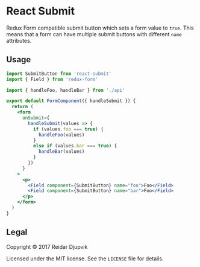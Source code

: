 # React Submit

Redux Form compatible submit button which sets a form value to `true`. This
means that a form can have multiple submit buttons with different `name`
attributes.

## Usage

```jsx
import SubmitButton from 'react-submit'
import { Field } from 'redux-form'

import { handleFoo, handleBar } from './api'

export default FormComponent({ handleSubmit }) {
  return (
    <form
      onSubmit={
        handleSubmit(values => {
          if (values.foo === true) {
            handleFoo(values)
          }
          else if (values.bar === true) {
            handleBar(values)
          }
        })
      }
    >
      <p>
        <Field component={SubmitButton} name="foo">Foo</Field>
        <Field component={SubmitButton} name="bar">Foo</Field>
      </p>
    </form>
  )
}
```

## Legal

Copyright © 2017 Reidar Djupvik

Licensed under the MIT license. See the `LICENSE` file for details.
